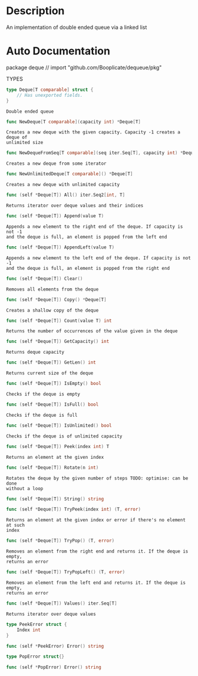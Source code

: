 # Description

An implementation of double ended queue via a linked list


# Auto Documentation

package deque // import "github.com/Booplicate/dequeue/pkg"


TYPES

```go
type Deque[T comparable] struct {
	// Has unexported fields.
}
```
    Double ended queue

```go
func NewDeque[T comparable](capacity int) *Deque[T]
```
    Creates a new deque with the given capacity. Capacity -1 creates a deque of
    unlimited size

```go
func NewDequeFromSeq[T comparable](seq iter.Seq[T], capacity int) *Deque[T]
```
    Creates a new deque from some iterator

```go
func NewUnlimitedDeque[T comparable]() *Deque[T]
```
    Creates a new deque with unlimited capacity

```go
func (self *Deque[T]) All() iter.Seq2[int, T]
```
    Returns iterator over deque values and their indices

```go
func (self *Deque[T]) Append(value T)
```
    Appends a new element to the right end of the deque. If capacity is not -1
    and the deque is full, an element is popped from the left end

```go
func (self *Deque[T]) AppendLeft(value T)
```
    Appends a new element to the left end of the deque. If capacity is not -1
    and the deque is full, an element is popped from the right end

```go
func (self *Deque[T]) Clear()
```
    Removes all elements from the deque

```go
func (self *Deque[T]) Copy() *Deque[T]
```
    Creates a shallow copy of the deque

```go
func (self *Deque[T]) Count(value T) int
```
    Returns the number of occurrences of the value given in the deque

```go
func (self *Deque[T]) GetCapacity() int
```
    Returns deque capacity

```go
func (self *Deque[T]) GetLen() int
```
    Returns current size of the deque

```go
func (self *Deque[T]) IsEmpty() bool
```
    Checks if the deque is empty

```go
func (self *Deque[T]) IsFull() bool
```
    Checks if the deque is full

```go
func (self *Deque[T]) IsUnlimited() bool
```
    Checks if the deque is of unlimited capacity

```go
func (self *Deque[T]) Peek(index int) T
```
    Returns an element at the given index

```go
func (self *Deque[T]) Rotate(n int)
```
    Rotates the deque by the given number of steps TODO: optimise: can be done
    without a loop

```go
func (self *Deque[T]) String() string
```

```go
func (self *Deque[T]) TryPeek(index int) (T, error)
```
    Returns an element at the given index or error if there's no element at such
    index

```go
func (self *Deque[T]) TryPop() (T, error)
```
    Removes an element from the right end and returns it. If the deque is empty,
    returns an error

```go
func (self *Deque[T]) TryPopLeft() (T, error)
```
    Removes an element from the left end and returns it. If the deque is empty,
    returns an error

```go
func (self *Deque[T]) Values() iter.Seq[T]
```
    Returns iterator over deque values

```go
type PeekError struct {
	Index int
}
```

```go
func (self *PeekError) Error() string
```

```go
type PopError struct{}
```

```go
func (self *PopError) Error() string
```

